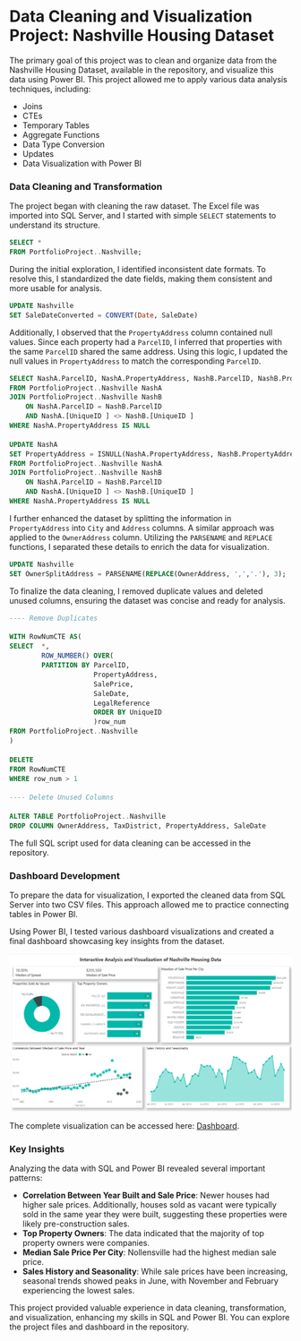 # Data Cleaning and Visualization Project: Nashville Housing Dataset

The primary goal of this project was to clean and organize data from the Nashville Housing Dataset, available in the repository, and visualize this data using Power BI. This project allowed me to apply various data analysis techniques, including:

- Joins  
- CTEs  
- Temporary Tables  
- Aggregate Functions  
- Data Type Conversion  
- Updates  
- Data Visualization with Power BI  

### Data Cleaning and Transformation

The project began with cleaning the raw dataset. The Excel file was imported into SQL Server, and I started with simple `SELECT` statements to understand its structure.

```sql
SELECT *
FROM PortfolioProject..Nashville;
```

During the initial exploration, I identified inconsistent date formats. To resolve this, I standardized the date fields, making them consistent and more usable for analysis.

```sql
UPDATE Nashville
SET SaleDateConverted = CONVERT(Date, SaleDate)
```

Additionally, I observed that the `PropertyAddress` column contained null values. Since each property had a `ParcelID`, I inferred that properties with the same `ParcelID` shared the same address. Using this logic, I updated the null values in `PropertyAddress` to match the corresponding `ParcelID`.

```sql
SELECT NashA.ParcelID, NashA.PropertyAddress, NashB.ParcelID, NashB.PropertyAddress, ISNULL(NashA.PropertyAddress, NashB.PropertyAddress)
FROM PortfolioProject..Nashville NashA 
JOIN PortfolioProject..Nashville NashB
	ON NashA.ParcelID = NashB.ParcelID
	AND NashA.[UniqueID ] <> NashB.[UniqueID ]
WHERE NashA.PropertyAddress IS NULL

UPDATE NashA
SET PropertyAddress = ISNULL(NashA.PropertyAddress, NashB.PropertyAddress)
FROM PortfolioProject..Nashville NashA 
JOIN PortfolioProject..Nashville NashB
	ON NashA.ParcelID = NashB.ParcelID
	AND NashA.[UniqueID ] <> NashB.[UniqueID ]
WHERE NashA.PropertyAddress IS NULL
```

I further enhanced the dataset by splitting the information in `PropertyAddress` into `City` and `Address` columns. A similar approach was applied to the `OwnerAddress` column. Utilizing the `PARSENAME` and `REPLACE` functions, I separated these details to enrich the data for visualization.

```sql
UPDATE Nashville
SET OwnerSplitAddress = PARSENAME(REPLACE(OwnerAddress, ',','.'), 3);
```
To finalize the data cleaning, I removed duplicate values and deleted unused columns, ensuring the dataset was concise and ready for analysis.

```sql
---- Remove Duplicates

WITH RowNumCTE AS(
SELECT  *,
		ROW_NUMBER() OVER(
		PARTITION BY ParcelID,
					 PropertyAddress,
					 SalePrice,
					 SaleDate,
					 LegalReference
					 ORDER BY UniqueID
					 )row_num
FROM PortfolioProject..Nashville
)

DELETE
FROM RowNumCTE
WHERE row_num > 1

---- Delete Unused Columns

ALTER TABLE PortfolioProject..Nashville
DROP COLUMN OwnerAddress, TaxDistrict, PropertyAddress, SaleDate
```

The full SQL script used for data cleaning can be accessed in the repository.

### Dashboard Development

To prepare the data for visualization, I exported the cleaned data from SQL Server into two CSV files. This approach allowed me to practice connecting tables in Power BI.

Using Power BI, I tested various dashboard visualizations and created a final dashboard showcasing key insights from the dataset.

![Dashboard](Dashboard.png)

The complete visualization can be accessed here: [Dashboard](https://app.powerbi.com/groups/me/reports/8af8f5b1-e677-435d-ba7a-a1bf76636dd9/673ab8fea8034b1e1342?experience=power-bi).

### Key Insights

Analyzing the data with SQL and Power BI revealed several important patterns:

- **Correlation Between Year Built and Sale Price**: Newer houses had higher sale prices. Additionally, houses sold as vacant were typically sold in the same year they were built, suggesting these properties were likely pre-construction sales.
- **Top Property Owners**: The data indicated that the majority of top property owners were companies.
- **Median Sale Price Per City**: Nollensville had the highest median sale price.
- **Sales History and Seasonality**: While sale prices have been increasing, seasonal trends showed peaks in June, with November and February experiencing the lowest sales.

This project provided valuable experience in data cleaning, transformation, and visualization, enhancing my skills in SQL and Power BI. You can explore the project files and dashboard in the repository.
